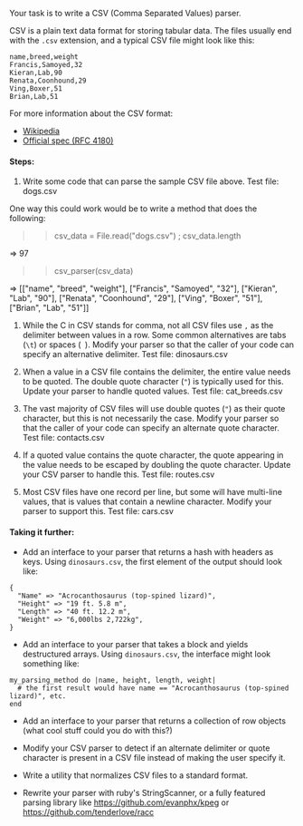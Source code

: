 Your task is to write a CSV (Comma Separated Values) parser.

CSV is a plain text data format for storing tabular data. The files usually end with the `.csv` extension, and a typical CSV file might look like this:

```
name,breed,weight
Francis,Samoyed,32
Kieran,Lab,90
Renata,Coonhound,29
Ving,Boxer,51
Brian,Lab,51
```

For more information about the CSV format:
* [Wikipedia](https://en.wikipedia.org/wiki/Comma-separated_values)
* [Official spec (RFC 4180)](https://tools.ietf.org/html/rfc4180)


#### Steps:

1. Write some code that can parse the sample CSV file above. Test file: dogs.csv

  One way this could work would be to write a method that does the following:  

  >> csv_data = File.read("dogs.csv") ; csv_data.length
  
  => 97
  
  >> csv_parser(csv_data)
  
  => [["name", "breed", "weight"], ["Francis", "Samoyed", "32"], ["Kieran", "Lab", "90"], ["Renata", "Coonhound", "29"], ["Ving", "Boxer", "51"], ["Brian", "Lab", "51"]]

1. While the C in CSV stands for comma, not all CSV files use `,` as the delimiter between values in a row. Some common alternatives are tabs (`\t`) or spaces (` `). Modify your parser so that the caller of your code can specify an alternative delimiter. Test file: dinosaurs.csv

1. When a value in a CSV file contains the delimiter, the entire value needs to be quoted. The double quote character (`"`) is typically used for this. Update your parser to handle quoted values. Test file: cat_breeds.csv

1. The vast majority of CSV files will use double quotes (`"`) as their quote character, but this is not necessarily the case. Modify your parser so that the caller of your code can specify an alternate quote character. Test file: contacts.csv

1. If a quoted value contains the quote character, the quote appearing in the value needs to be escaped by doubling the quote character. Update your CSV parser to handle this. Test file: routes.csv

1. Most CSV files have one record per line, but some will have multi-line values, that is values that contain a newline character. Modify your parser to support this. Test file: cars.csv


#### Taking it further:

* Add an interface to your parser that returns a hash with headers as keys. Using `dinosaurs.csv`, the first element of the output should look like:

```
{
  "Name" => "Acrocanthosaurus (top-spined lizard)",
  "Height" => "19 ft. 5.8 m",
  "Length" => "40 ft. 12.2 m",
  "Weight" => "6,000lbs 2,722kg",
}
```

* Add an interface to your parser that takes a block and yields destructured arrays. Using `dinosaurs.csv`, the interface might look something like:

```
my_parsing_method do |name, height, length, weight|
  # the first result would have name == "Acrocanthosaurus (top-spined lizard)", etc.
end
```

* Add an interface to your parser that returns a collection of row objects (what cool stuff could you do with this?)

* Modify your CSV parser to detect if an alternate delimiter or quote character is present in a CSV file instead of making the user specify it.

* Write a utility that normalizes CSV files to a standard format.

* Rewrite your parser with ruby's StringScanner, or a fully featured parsing library like https://github.com/evanphx/kpeg or https://github.com/tenderlove/racc
